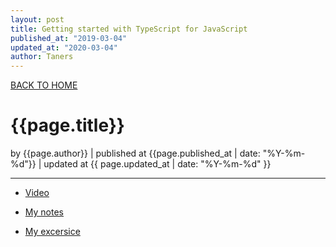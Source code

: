 ```yaml
---
layout: post
title: Getting started with TypeScript for JavaScript
published_at: "2019-03-04"
updated_at: "2020-03-04"
author: Taners
---
```


[BACK TO HOME](https://tane-rs.github.io)

# {{page.title}}

by {{page.author}} |
published at {{page.published_at | date: "%Y-%m-%d"}} |
updated at {{ page.updated_at | date: "%Y-%m-%d" }}

---

- [Video](https://www.youtube.com/watch?v=BwuLxPH8IDs)

- [My notes](https://github.com/tane-rs/TS_Course/notes.md)

- [My excersice](https://github.com/tane-rs/TS_Course)
